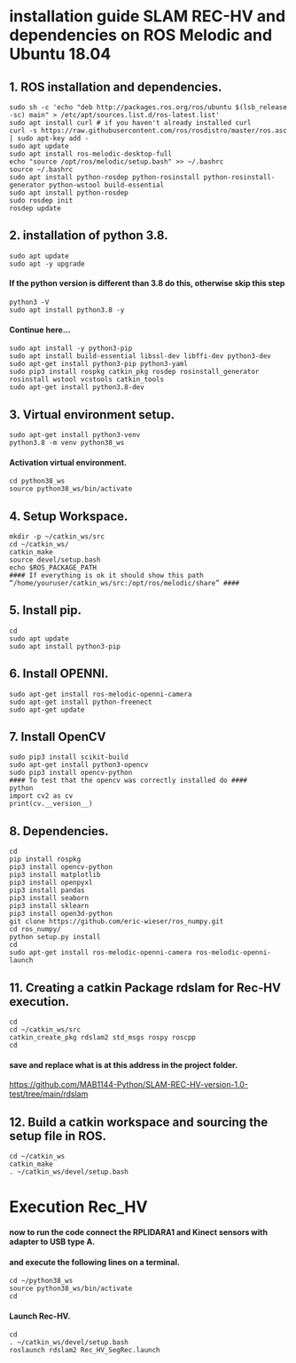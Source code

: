 # installation guide SLAM REC-HV and dependencies on ROS Melodic and Ubuntu 18.04


## 1. ROS installation and dependencies.
```linux
sudo sh -c 'echo "deb http://packages.ros.org/ros/ubuntu $(lsb_release -sc) main" > /etc/apt/sources.list.d/ros-latest.list'
sudo apt install curl # if you haven't already installed curl
curl -s https://raw.githubusercontent.com/ros/rosdistro/master/ros.asc | sudo apt-key add -
sudo apt update
sudo apt install ros-melodic-desktop-full
echo "source /opt/ros/melodic/setup.bash" >> ~/.bashrc
source ~/.bashrc
sudo apt install python-rosdep python-rosinstall python-rosinstall-generator python-wstool build-essential
sudo apt install python-rosdep
sudo rosdep init
rosdep update
```

## 2. installation of python 3.8.
```linux
sudo apt update
sudo apt -y upgrade
```
#### If the python version is different than 3.8 do this, otherwise skip this step
```linux
python3 -V
sudo apt install python3.8 -y
```
#### Continue here…
```linux
sudo apt install -y python3-pip
sudo apt install build-essential libssl-dev libffi-dev python3-dev
sudo apt-get install python3-pip python3-yaml
sudo pip3 install rospkg catkin_pkg rosdep rosinstall_generator rosinstall wstool vcstools catkin_tools
sudo apt-get install python3.8-dev
```



## 3. Virtual environment setup.
```linux
sudo apt-get install python3-venv
python3.8 -m venv python38_ws
```
#### Activation virtual environment.
```linux
cd python38_ws
source python38_ws/bin/activate
```

## 4. Setup Workspace.
```
mkdir -p ~/catkin_ws/src
cd ~/catkin_ws/
catkin_make
source devel/setup.bash
echo $ROS_PACKAGE_PATH
#### If everything is ok it should show this path “/home/youruser/catkin_ws/src:/opt/ros/melodic/share” ####
```
## 5. Install pip.
```linux
cd
sudo apt update
sudo apt install python3-pip
```
## 6. Install OPENNI.
```linux
sudo apt-get install ros-melodic-openni-camera
sudo apt-get install python-freenect
sudo apt-get update
```


## 7. Install OpenCV
```linux
sudo pip3 install scikit-build
sudo apt-get install python3-opencv
sudo pip3 install opencv-python
#### To test that the opencv was correctly installed do ####
python
import cv2 as cv
print(cv.__version__)
```
## 8. Dependencies.
```linux
cd
pip install rospkg
pip3 install opencv-python
pip3 install matplotlib
pip3 install openpyxl
pip3 install pandas
pip3 install seaborn
pip3 install sklearn
pip3 install open3d-python
git clone https://github.com/eric-wieser/ros_numpy.git
cd ros_numpy/
python setup.py install
cd
sudo apt-get install ros-melodic-openni-camera ros-melodic-openni-launch
```


## 11. Creating a catkin Package rdslam for Rec-HV execution.
```linux
cd
cd ~/catkin_ws/src
catkin_create_pkg rdslam2 std_msgs rospy roscpp
cd
```
#### save and replace what is at this address in the project folder.
https://github.com/MAB1144-Python/SLAM-REC-HV-version-1.0-test/tree/main/rdslam
## 12. Build a catkin workspace and sourcing the setup file in ROS.
```linux
cd ~/catkin_ws
catkin_make
. ~/catkin_ws/devel/setup.bash
```
# Execution Rec_HV
#### now to run the code connect the RPLIDARA1 and Kinect sensors with adapter to USB type A.
#### and execute the following lines on a terminal.
```linux
cd ~/python38_ws
source python38_ws/bin/activate
cd
```
#### Launch Rec-HV.
```linux
cd
. ~/catkin_ws/devel/setup.bash
roslaunch rdslam2 Rec_HV_SegRec.launch
```
